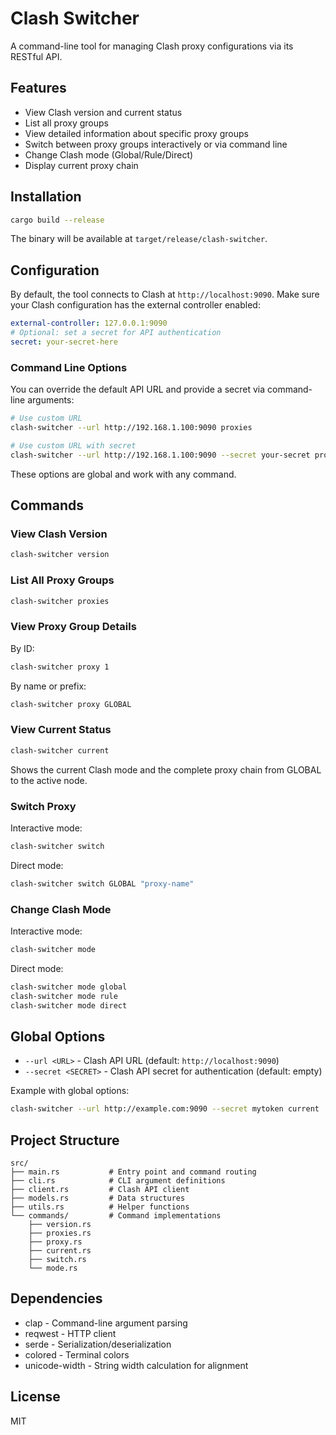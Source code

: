 # Clash Switcher

A command-line tool for managing Clash proxy configurations via its RESTful API.

## Features

- View Clash version and current status
- List all proxy groups
- View detailed information about specific proxy groups
- Switch between proxy groups interactively or via command line
- Change Clash mode (Global/Rule/Direct)
- Display current proxy chain

## Installation

```bash
cargo build --release
```

The binary will be available at `target/release/clash-switcher`.

## Configuration

By default, the tool connects to Clash at `http://localhost:9090`. Make sure your Clash configuration has the external controller enabled:

```yaml
external-controller: 127.0.0.1:9090
# Optional: set a secret for API authentication
secret: your-secret-here
```

### Command Line Options

You can override the default API URL and provide a secret via command-line arguments:

```bash
# Use custom URL
clash-switcher --url http://192.168.1.100:9090 proxies

# Use custom URL with secret
clash-switcher --url http://192.168.1.100:9090 --secret your-secret proxies
```

These options are global and work with any command.

## Commands

### View Clash Version

```bash
clash-switcher version
```

### List All Proxy Groups

```bash
clash-switcher proxies
```

### View Proxy Group Details

By ID:
```bash
clash-switcher proxy 1
```

By name or prefix:
```bash
clash-switcher proxy GLOBAL
```

### View Current Status

```bash
clash-switcher current
```

Shows the current Clash mode and the complete proxy chain from GLOBAL to the active node.

### Switch Proxy

Interactive mode:
```bash
clash-switcher switch
```

Direct mode:
```bash
clash-switcher switch GLOBAL "proxy-name"
```

### Change Clash Mode

Interactive mode:
```bash
clash-switcher mode
```

Direct mode:
```bash
clash-switcher mode global
clash-switcher mode rule
clash-switcher mode direct
```

## Global Options

- `--url <URL>` - Clash API URL (default: `http://localhost:9090`)
- `--secret <SECRET>` - Clash API secret for authentication (default: empty)

Example with global options:
```bash
clash-switcher --url http://example.com:9090 --secret mytoken current
```

## Project Structure

```
src/
├── main.rs           # Entry point and command routing
├── cli.rs            # CLI argument definitions
├── client.rs         # Clash API client
├── models.rs         # Data structures
├── utils.rs          # Helper functions
└── commands/         # Command implementations
    ├── version.rs
    ├── proxies.rs
    ├── proxy.rs
    ├── current.rs
    ├── switch.rs
    └── mode.rs
```

## Dependencies

- clap - Command-line argument parsing
- reqwest - HTTP client
- serde - Serialization/deserialization
- colored - Terminal colors
- unicode-width - String width calculation for alignment

## License

MIT